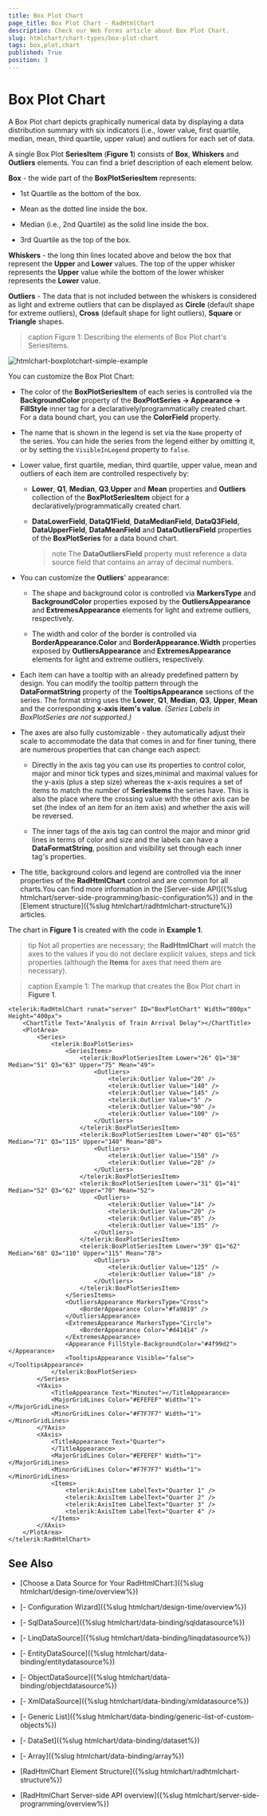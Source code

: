```yaml
---
title: Box Plot Chart
page_title: Box Plot Chart - RadHtmlChart
description: Check our Web Forms article about Box Plot Chart.
slug: htmlchart/chart-types/box-plot-chart
tags: box,plot,chart
published: True
position: 3
---
```


# Box Plot Chart

A Box Plot chart depicts graphically numerical data by displaying a data distribution summary with six indicators (i.e., lower value, first quartile, median, mean, third quartile, upper value) and outliers for each set of data.

A single Box Plot **SeriesItem** (**Figure 1**) consists of **Box**, **Whiskers** and **Outliers** elements. You can find a brief description of each element below.

**Box** - the wide part of the **BoxPlotSeriesItem** represents:

* 1st Quartile as the bottom of the box.

* Mean as the dotted line inside the box.

* Median (i.e., 2nd Quartile) as the solid line inside the box.

* 3rd Quartile as the top of the box.

**Whiskers** - the long thin lines located above and below the box that represent the **Upper** and **Lower** values. The top of the upper whisker represents the **Upper** value while the bottom of the lower whisker represents the **Lower** value.

**Outliers** - The data that is not included between the whiskers is considered as light and extreme outliers that can be displayed as **Circle** (default shape for extreme outliers), **Cross** (default shape for light outliers), **Square** or **Triangle** shapes.

>caption Figure 1: Describing the elements of Box Plot chart's SeriesItems.

![htmlchart-boxplotchart-simple-example](images/htmlchart-boxplotchart-simple-example.png)

You can customize the Box Plot Chart:

* The color of the **BoxPlotSeriesItem** of each series is controlled via the **BackgroundColor** property of the **BoxPlotSeries -> Appearance -> FillStyle** inner tag for a declaratively/programmatically created chart. For a data bound chart, you can use the **ColorField** property.

* The name that is shown in the legend is set via the `Name` property of the series. You can hide the series from the legend either by omitting it, or by setting the `VisibleInLegend` property to `false`.

* Lower value, first quartile, median, third quartile, upper value, mean and outliers of each item are controlled respectively by:

	* **Lower**, **Q1**, **Median**, **Q3**,**Upper** and **Mean** properties and **Outliers** collection of the **BoxPlotSeriesItem** object for a declaratively/programmatically created chart.

	* **DataLowerField**, **DataQ1Field**, **DataMedianField**, **DataQ3Field**, **DataUpperField**, **DataMeanField** and **DataOutliersField** properties of the **BoxPlotSeries** for a data bound chart.

		>note The **DataOutliersField** property must reference a data source field that contains an array of decimal numbers.

* You can customize the **Outliers**' appearance:

	* The shape and background color is controlled via **MarkersType** and **BackgroundColor** properties exposed by the **OutliersAppearance** and **ExtremesAppearance** elements for light and extreme outliers, respectively.

	* The width and color of the border is controlled via **BorderAppearance.Color** and **BorderAppearance.Width** properties exposed by **OutliersAppearance** and **ExtremesAppearance** elements for light and extreme outliers, respectively.

* Each item can have a tooltip with an already predefined pattern by design. You can modify the tooltip pattern through the **DataFormatString** property of the **TooltipsAppearance** sections of the series. The format string uses the **Lower**, **Q1**, **Median**, **Q3**, **Upper**, **Mean** and the corresponding **x-axis item's value**. *(Series Labels in BoxPlotSeries are not supported.)*

* The axes are also fully customizable - they automatically adjust their scale to accommodate the data that comes in and for finer tuning, there are numerous properties that can change each aspect:

	* Directly in the axis tag you can use its properties to control color, major and minor tick types and sizes,minimal and maximal values for the y-axis (plus a step size) whereas the x-axis requires a set of items to match the number of **SeriesItems** the series have. This is also the place where the crossing value with the other axis can be set (the index of an item for an item axis) and whether the axis will be reversed.

	* The inner tags of the axis tag can control the major and minor grid lines in terms of color and size and the labels can have a **DataFormatString**, position and visibility set through each inner tag's properties.

* The title, background colors and legend are controlled via the inner properties of the **RadHtmlChart** control and are common for all charts.You can find more information in the [Server-side API]({%slug htmlchart/server-side-programming/basic-configuration%}) and in the [Element structure]({%slug htmlchart/radhtmlchart-structure%}) articles.

The chart in **Figure 1** is created with the code in **Example 1**.

>tip Not all properties are necessary; the **RadHtmlChart** will match the axes to the values if you do not declare explicit values, steps and tick properties (although the **Items** for axes that need them are necessary).

>caption Example 1: The markup that creates the Box Plot chart in **Figure 1**.

````ASP.NET
<telerik:RadHtmlChart runat="server" ID="BoxPlotChart" Width="800px" Height="400px">
	<ChartTitle Text="Analysis of Train Arrival Delay"></ChartTitle>
	<PlotArea>
		<Series>
			<telerik:BoxPlotSeries>
				<SeriesItems>
					<telerik:BoxPlotSeriesItem Lower="26" Q1="38" Median="51" Q3="63" Upper="75" Mean="49">
						<Outliers>
							<telerik:Outlier Value="20" />
							<telerik:Outlier Value="140" />
							<telerik:Outlier Value="145" />
							<telerik:Outlier Value="5" />
							<telerik:Outlier Value="90" />
							<telerik:Outlier Value="100" />
						</Outliers>
					</telerik:BoxPlotSeriesItem>
					<telerik:BoxPlotSeriesItem Lower="40" Q1="65" Median="71" Q3="115" Upper="140" Mean="80">
						<Outliers>
							<telerik:Outlier Value="150" />
							<telerik:Outlier Value="28" />
						</Outliers>
					</telerik:BoxPlotSeriesItem>
					<telerik:BoxPlotSeriesItem Lower="31" Q1="41" Median="52" Q3="62" Upper="70" Mean="52">
						<Outliers>
							<telerik:Outlier Value="14" />
							<telerik:Outlier Value="20" />
							<telerik:Outlier Value="85" />
							<telerik:Outlier Value="135" />
						</Outliers>
					</telerik:BoxPlotSeriesItem>
					<telerik:BoxPlotSeriesItem Lower="39" Q1="62" Median="68" Q3="110" Upper="115" Mean="78">
						<Outliers>
							<telerik:Outlier Value="125" />
							<telerik:Outlier Value="18" />
						</Outliers>
					</telerik:BoxPlotSeriesItem>
				</SeriesItems>
				<OutliersAppearance MarkersType="Cross">
					<BorderAppearance Color="#fa9819" />
				</OutliersAppearance>
				<ExtremesAppearance MarkersType="Circle">
					<BorderAppearance Color="#d41414" />
				</ExtremesAppearance>
				<Appearance FillStyle-BackgroundColor="#4f99d2"></Appearance>
				<TooltipsAppearance Visible="false"></TooltipsAppearance>
			</telerik:BoxPlotSeries>
		</Series>
		<YAxis>
			<TitleAppearance Text="Minutes"></TitleAppearance>
			<MajorGridLines Color="#EFEFEF" Width="1"></MajorGridLines>
			<MinorGridLines Color="#F7F7F7" Width="1"></MinorGridLines>
		</YAxis>
		<XAxis>
			<TitleAppearance Text="Quarter">
			</TitleAppearance>
			<MajorGridLines Color="#EFEFEF" Width="1"></MajorGridLines>
			<MinorGridLines Color="#F7F7F7" Width="1"></MinorGridLines>
			<Items>
				<telerik:AxisItem LabelText="Quarter 1" />
				<telerik:AxisItem LabelText="Quarter 2" />
				<telerik:AxisItem LabelText="Quarter 3" />
				<telerik:AxisItem LabelText="Quarter 4" />
			</Items>
		</XAxis>
	</PlotArea>
</telerik:RadHtmlChart>
````

## See Also

 * [Choose a Data Source for Your RadHtmlChart:]({%slug htmlchart/design-time/overview%})

 * [- Configuration Wizard]({%slug htmlchart/design-time/overview%})

 * [- SqlDataSource]({%slug htmlchart/data-binding/sqldatasource%})

 * [- LinqDataSource]({%slug htmlchart/data-binding/linqdatasource%})

 * [- EntityDataSource]({%slug htmlchart/data-binding/entitydatasource%})

 * [- ObjectDataSource]({%slug htmlchart/data-binding/objectdatasource%})

 * [- XmlDataSource]({%slug htmlchart/data-binding/xmldatasource%})

 * [- Generic List]({%slug htmlchart/data-binding/generic-list-of-custom-objects%})

 * [- DataSet]({%slug htmlchart/data-binding/dataset%})

 * [- Array]({%slug htmlchart/data-binding/array%})

 * [RadHtmlChart Element Structure]({%slug htmlchart/radhtmlchart-structure%})

 * [RadHtmlChart Server-side API overview]({%slug htmlchart/server-side-programming/overview%})
